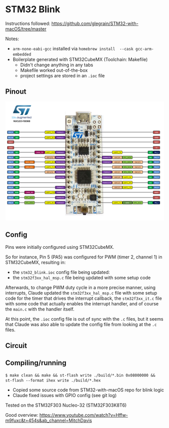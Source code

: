 # STM32 Blink

Instructions followed: https://github.com/glegrain/STM32-with-macOS/tree/master

Notes:

- `arm-none-eabi-gcc` installed via `homebrew install  --cask gcc-arm-embedded`
- Boilerplate generated with STM32CubeMX (Toolchain: Makefile)
    - Didn't change anything in any tabs
    - Makefile worked out-of-the-box
    - project settings are stored in an `.ioc` file

## Pinout

<img src='nucleo_f303k8_2017_10_10.png' width='500'>

## Config

Pins were initially configured using STM32CubeMX.

So for instance, Pin 5 (PA5) was configured for PWM (timer 2, channel 1) in STM32CubeMX, resulting in:
- the `stm32_blink.ioc` config file being updated:
- the `stm32f3xx_hal_msp.c` file being updated with some setup code

Afterwards, to change PWM duty cycle in a more precise manner, using interrupts, Claude updated the `stm32f3xx_hal_msp.c` file with some setup code for the timer that drives the interrupt callback, the `stm32f3xx_it.c` file with some code that actually enables the interrupt handler, and of course the `main.c` with the handler itself.

At this point, the `.ioc` config file is out of sync with the `.c` files, but it seems that Claude was also able to update the config file from looking at the `.c` files.

## Circuit




## Compiling/running

```
$ make clean && make && st-flash write ./build/*.bin 0x08000000 &&  st-flash --format ihex write ./build/*.hex
```

- Copied some source code from STM32-with-macOS repo for blink logic
- Claude fixed issues with GPIO config (see git log)

Tested on the STM32F303 Nucleo-32 (STM32F303K8T6)

Good overview: https://www.youtube.com/watch?v=Hffw-m9fuxc&t=454s&ab_channel=MitchDavis